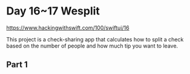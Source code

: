 #  Day 16~17 Wesplit

https://www.hackingwithswift.com/100/swiftui/16


This project is a check-sharing app that calculates how to split a check based on the number of people and how much tip you want to leave. 


## Part 1 
